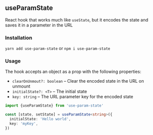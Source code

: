 ## useParamState

React hook that works much like `useState`, but it encodes the state and saves it in a parameter in the URL

### Installation

`yarn add use-param-state` or `npm i use-param-state`

### Usage

The hook accepts an object as a prop with the following properties:

- `clearOnUnmout?: boolean` – Clear the encoded state in the URL on unmount
- `initialState?: <T>` – The initial state
- `key: string` – The URL parameter key for the encoded state

```ts
import {useParamState} from 'use-param-state'

const [state, setState] = useParamState<string>({
  initialState: 'Hello world',
  key: 'myKey',
})
```
